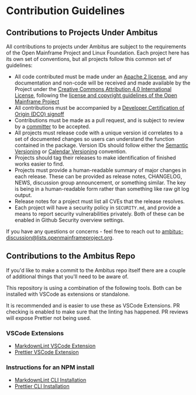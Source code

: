 # Contribution Guidelines

## Contributions to Projects Under Ambitus

All contributions to projects under Ambitus are subject to the requirements of the Open Mainframe Project and Linux Foundation.  Each project here has its own set of conventions, but all projects follow this common set of guidelines:

- All code contributed must be made under an [Apache 2 license](https://spdx.org/licenses/Apache-2.0.html), and any documentation and non-code will be received and made available by the Project under the [Creative Commons Attribution 4.0 International License](http://creativecommons.org/licenses/by/4.0/), following the [license and copyright guidelines of the Open Mainframe Project](https://github.com/openmainframeproject/tsc/blob/master/process/contribution_guidelines.md#license-specification)
- All contributions must be accompanied by a [Developer Certification of Origin (DCO) signoff](https://github.com/openmainframeproject/tsc/blob/master/process/contribution_guidelines.md#developer-certificate-of-origin)
- Contributions must be made as a pull request, and is subject to review by a [committer](https://github.com/ambitus/ambitus/blob/master/GOVERNANCE.md#committer) to be accepted.
- All projects must release code with a unique version id correlates to a set of documented changes so users can understand the function contained in the package.  Version IDs should follow either the
[Semantic Versioning](https://semver.org/) or [Calendar Versioning](https://calver.org/) convention.
- Projects should tag their releases to make identification of finished works easier to find.
- Projects must provide a human-readable summary of major changes in each release.  These can be provided as release notes, CHANGELOG, NEWS, discussion group announcement, or something similar. The key is being in a human-readable form rather than something like raw git log output.
- Release notes for a project must list all CVEs that the release resolves.
- Each project will have a security policy in ```SECURITY.md```, and provide a means to report security vulnerabilities privately.  Both of these can be enabled in Github Security overview settings.

If you have any questions or concerns - feel free to reach out to [ambitus-discussion@lists.openmainframeproject.org](ambitus-discussion@lists.openmainframeproject.org).

## Contributions to the Ambitus Repo

If you'd like to make a commit to the Ambitus repo itself there are a couple of additional things that you'll need to be aware of.

This repository is using a combination of the following tools. Both can be installed with VSCode as extensions or standalone.

It is recommended and is easier to use these as VSCode Extensions. PR checking is enabled to make sure that the linting has happened. PR reviews will expose Prettier not being used.

### VSCode Extensions

- [MarkdownLint VSCode Extension](https://marketplace.visualstudio.com/items?itemName=DavidAnson.vscode-markdownlint)
- [Prettier VSCode Extension](https://marketplace.visualstudio.com/items?itemName=esbenp.prettier-vscode)

### Instructions for an NPM install

- [MarkdownLint CLI Installation](https://github.com/DavidAnson/markdownlint-cli2)
- [Prettier CLI Installation](https://prettier.io/docs/install)
